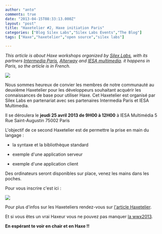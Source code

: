 ```yaml
---
author: "anto"
comments: true
date: "2013-04-15T08:33:13.000Z"
layout: "post"
title: "Haxetelier #2, Haxe initiation Paris"
categories: ["Blog Silex Labs","Silex Labs Events","The Blog"]
tags: ["Haxe","haxetelier","open source","silex labs"]

---
```

_This article is about Haxe workshops organized by [Silex Labs](https://www.silexlabs.org/), with its partners [Intermedia Paris](http://www.intermedia-paris.fr/), [Alterway](http://www.alterway.fr/) and [IESA multimedia](http://www.iesamultimedia.fr/). it happens in Paris, so the article is in French._

[![](https://www.silexlabs.org/wp-content/uploads/2013/03/haxetelier-IESA-25-avril1.png)](http://haxetelier2.eventbrite.fr)

Nous sommes heureux de convier les membres de notre communauté au deuxième Haxetelier pour les développeurs souhaitant acquérir les connaissances de base pour utiliser Haxe.
Cet Haxetelier est organisé par Silex Labs en partenariat avec ses partenaires Intermedia Paris et IESA Multimedia.

Il se déroulera le **jeudi 25 avril 2013 de 9H00 à 12H00**
à IESA Multimédia
5 Rue Saint-Augustin
75002 Paris

L'objectif de ce second Haxetelier est de permettre la prise en main du langage :


- la syntaxe et la bibliothèque standard




- exemple d'une application serveur




- exemple d'une application client


Des ordinateurs seront disponibles sur place, venez les mains dans les poches.

Pour vous inscrire c'est ici :

[![](https://www.silexlabs.org/wp-content/uploads/2013/03/icone_inscription111.png)](http://haxetelier2.eventbrite.fr)

Pour plus d'infos sur les Haxeteliers rendez-vous sur [l'article Haxetelier](https://www.silexlabs.org/137619/the-blog/blog-silex-labs/haxeteliers-haxe-initiation-paris/?#concept).

Et si vous êtes un vrai Haxeur vous ne pouvez pas manquer [la wwx2013](https://www.silexlabs.org/137756/the-blog/blog-silex-labs/worldwide-haxe-conference-2013-announcement/).

**En espérant te voir en chair et en Haxe !!**


